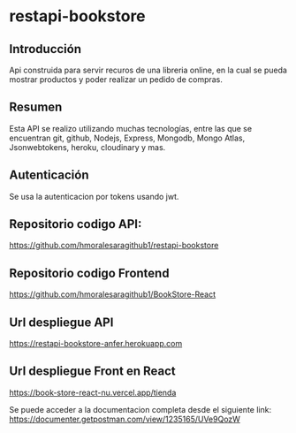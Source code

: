 # restapi-bookstore
## Introducción
Api construida para servir recuros de una libreria online, en la cual se pueda mostrar productos y poder realizar un pedido de compras.

## Resumen
Esta API se realizo utilizando muchas tecnologías, entre las que se encuentran git, github, Nodejs, Express, Mongodb, Mongo Atlas, Jsonwebtokens, heroku, cloudinary y mas.

## Autenticación
Se usa la autenticacion por tokens usando jwt.

## Repositorio codigo API:
https://github.com/hmoralesaragithub1/restapi-bookstore

## Repositorio codigo Frontend
https://github.com/hmoralesaragithub1/BookStore-React

## Url despliegue API
https://restapi-bookstore-anfer.herokuapp.com

## Url despliegue Front en React
https://book-store-react-nu.vercel.app/tienda

Se puede acceder a la documentacion completa desde el siguiente link:
https://documenter.getpostman.com/view/1235165/UVe9QozW
